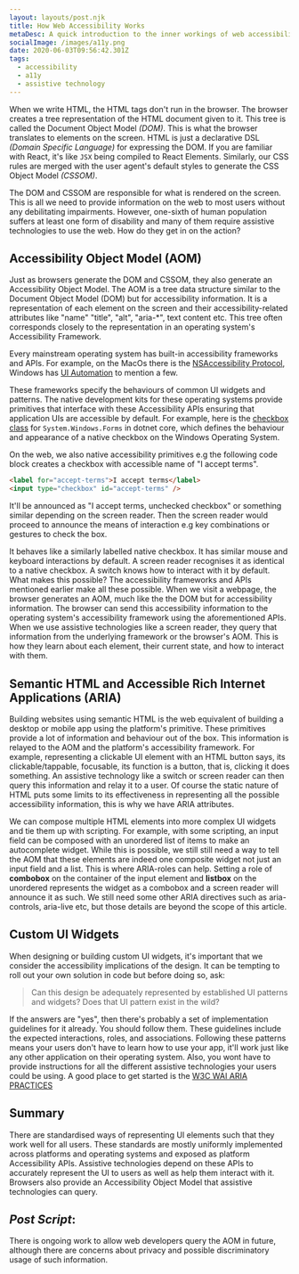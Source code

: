 ```yaml
---
layout: layouts/post.njk
title: How Web Accessibility Works
metaDesc: A quick introduction to the inner workings of web accessibility.
socialImage: /images/a11y.png
date: 2020-06-03T09:56:42.301Z
tags:
  - accessibility
  - a11y
  - assistive technology
---
```

When we write HTML, the HTML tags don't run in the browser. The browser creates a tree representation of the HTML document given to it. This tree is called the Document Object Model *(DOM)*. This is what the browser translates to elements on the screen. HTML is just a declarative DSL *(Domain Specific Language)* for expressing the DOM. If you are familiar with React, it's like `JSX` being compiled to React Elements. Similarly, our CSS rules are merged with the user agent's default styles to generate the CSS Object Model *(CSSOM)*.

The DOM and CSSOM are responsible for what is rendered on the screen. This is all we need to provide information on the web to most users without any debilitating impairments. However, one-sixth of human population suffers at least one form of disability and many of them require assistive technologies to use the web. How do they get in on the action?

## Accessibility Object Model (AOM)

Just as browsers generate the DOM and CSSOM, they also generate an Accessibility Object Model. The AOM is a tree data structure similar to the Document Object Model (DOM) but for accessibility information. It is a representation of each element on the screen and their accessibility-related attributes like "name" "title", "alt", "aria-*", text content etc. This tree often corresponds closely to the representation in an operating system's Accessibility Framework.

Every mainstream operating system has built-in accessibility frameworks and APIs. For example, on the MacOs there is the [NSAccessibility Protocol](https://developer.apple.com/documentation/appkit/nsaccessibilityprotocol), Windows has [UI Automation](https://docs.microsoft.com/en-us/windows/win32/winauto/entry-uiauto-win32) to mention a few. 

These frameworks specify the behaviours of common UI widgets and patterns. The native development kits for these operating systems provide primitives that interface with these Accessibility APIs ensuring that application UIs are accessible by default. For example, here is the [checkbox class](https://docs.microsoft.com/en-us/dotnet/api/system.windows.forms.checkbox?view=netcore-3.1) for `System.Windows.Forms` in dotnet core, which defines the behaviour and appearance of a native checkbox on the Windows Operating System.

On the web, we also native accessibility primitives e.g the following code block creates a checkbox with accessible name of "I accept terms". 

```html
<label for="accept-terms">I accept terms</label>
<input type="checkbox" id="accept-terms" />
```

It'll be announced as "I accept terms, unchecked checkbox" or something similar depending on the screen reader. Then the screen reader would proceed to announce the means of interaction e.g key combinations or gestures to check the box. 

It behaves like a similarly labelled native checkbox. It has similar mouse and keyboard interactions by default. A screen reader recognises it as identical to a native checkbox. A switch knows how to interact with it by default. What makes this possible? The accessibility frameworks and APIs mentioned earlier make all these possible. When we visit a webpage, the browser generates an AOM, much like the the DOM but for accessibility information. The browser can send this accessibility information to the operating system's accessibility framework using the aforementioned APIs. When we use assistive technologies like a screen reader, they query that information from the underlying framework or the browser's AOM. This is how they learn about each element, their current state, and how to interact with them.

## Semantic HTML and  Accessible Rich Internet Applications (ARIA)

Building websites using semantic HTML is the web equivalent of building a desktop or mobile app using the platform's primitive. These primitives provide a lot of information and behaviour out of the box. This information is relayed to the AOM and the platform's accessibility framework. For example, representing a clickable UI element with an HTML button says, its clickable/tappable, focusable, its function is a button, that is, clicking it does something. An assistive technology like a switch or screen reader can then query this information and relay it to a user. Of course the static nature of HTML puts some limits to its effectiveness in representing all the possible accessibility information, this is why we have ARIA attributes.

We can compose multiple HTML elements into more complex UI widgets and tie them up with scripting. For example, with some scripting, an input field can be composed with an unordered list of items to make an autocomplete widget. While this is possible, we still still need a way to tell the AOM that these elements are indeed one composite widget not just an input field and a list. This is where ARIA-roles can help. Setting a role of **combobox** on the container of the input element and **listbox** on the unordered represents the widget as a combobox and a screen reader will announce it as such. We still need some other ARIA directives such as aria-controls, aria-live etc, but those details are beyond the scope of this article.

## Custom UI Widgets

When designing or building custom UI widgets, it's important that we consider the accessibility implications of the design. It can be tempting to roll out your own solution in code but before doing so, ask: 

> Can this design be adequately represented by established UI patterns and widgets? Does that UI pattern exist in the wild?

If the answers are "yes", then there's probably a set of implementation guidelines for it already. You should follow them. These guidelines include the expected interactions, roles, and associations. Following these patterns means your users don't have to learn how to use your app, it'll work just like any other application on their operating system. Also, you wont have to provide instructions for all the different assistive technologies your users could be using. A good place to get started is the [W3C WAI ARIA PRACTICES](https://www.w3.org/TR/wai-aria-practices/)

## Summary

There are standardised ways of representing UI elements such that they work well for all users. These standards are mostly uniformly implemented across platforms and operating systems and exposed as platform Accessibility APIs. Assistive technologies depend on these APIs to accurately represent the UI to users as well as help them interact with it. Browsers also provide an Accessibility Object Model that assistive technologies can query.

## *Post Script*: 
There is ongoing work to allow web developers query the AOM in future, although there are concerns about privacy and possible discriminatory usage of such information.